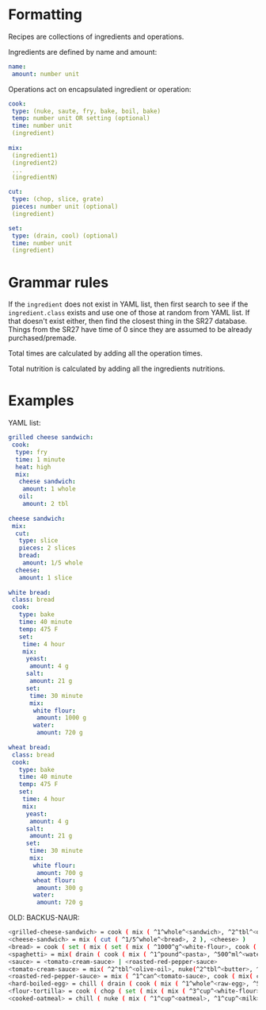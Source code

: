# Formatting

Recipes are collections of ingredients and operations.

Ingredients are defined by name and amount:

```yaml
name:
 amount: number unit
```

Operations act on encapsulated ingredient or operation:

```yaml
cook:
 type: (nuke, saute, fry, bake, boil, bake)
 temp: number unit OR setting (optional)
 time: number unit
 (ingredient)
 
mix:
 (ingredient1)
 (ingredient2)
 ...
 (ingredientN)

cut:
 type: (chop, slice, grate)
 pieces: number unit (optional)
 (ingredient)

set:
 type: (drain, cool) (optional)
 time: number unit
 (ingredient)
```

# Grammar rules

If the ```ingredient``` does not exist in YAML list, then first search to see if the ```ingredient.class``` exists and use one of those at random from YAML list. If that doesn't exist either, then find the closest thing in the SR27 database. Things from the SR27 have time of 0 since they are assumed to be already purchased/premade.

Total times are calculated by adding all the operation times.

Total nutrition is calculated by adding all the ingredients nutritions.

# Examples


YAML list: 

```yaml
grilled cheese sandwich:
 cook: 
  type: fry
  time: 1 minute
  heat: high
  mix:
   cheese sandwich:
    amount: 1 whole
   oil:
    amount: 2 tbl
  
cheese sandwich:
 mix:
  cut:
   type: slice
   pieces: 2 slices
   bread:
    amount: 1/5 whole
  cheese:
   amount: 1 slice
   
white bread:
 class: bread
 cook:
   type: bake
   time: 40 minute
   temp: 475 F
   set:
    time: 4 hour
    mix:
     yeast:
      amount: 4 g
     salt:
      amount: 21 g
     set:
      time: 30 minute
      mix:
       white flour:
        amount: 1000 g
       water:
        amount: 720 g
        
wheat bread:
 class: bread
 cook:
   type: bake
   time: 40 minute
   temp: 475 F
   set:
    time: 4 hour
    mix:
     yeast:
      amount: 4 g
     salt:
      amount: 21 g
     set:
      time: 30 minute
      mix:
       white flour:
        amount: 700 g
       wheat flour:
        amount: 300 g
       water:
        amount: 720 g
```

OLD:
BACKUS-NAUR:
```bash
<grilled-cheese-sandwich> = cook ( mix ( ^1^whole^<sandwich>, ^2^tbl^<oil> ), ^5^minute^, ^400^F^ )
<cheese-sandwich> = mix ( cut ( ^1/5^whole^<bread>, 2 ), <cheese> )
<bread> = cook ( set ( mix ( set ( mix ( ^1000^g^<white-flour>, cook ( ^720^g^<water>, ^1^minute^, ^95^F^ ) ), ^30^minute^ ), ^21^g^<salt>, ^4^g^<yeast> ), ^4^hour^ ), ^40^minute^, ^475^F^ )
<spaghetti> = mix( drain ( cook ( mix ( ^1^pound^<pasta>, ^500^ml^<water> ), ^10^minute^, ^200^F^ ), <sauce> )
<sauce> = <tomato-cream-sauce> | <roasted-red-pepper-sauce>
<tomato-cream-sauce> = mix( ^2^tbl^<olive-oil>, nuke(^2^tbl^<butter>, ^1^minute), chop(^1^whole^<onion>, 100) ,  chop(^1^whole^<tomato>, ^1^minute^) )
<roasted-red-pepper-sauce> = mix ( ^1^can^<tomato-sauce>, cook ( mix( chop( ^3^whole^<pepper>, 100), ^2^tbl^<olive-oil>), ^6^minute^, ^200^F^ ) )
<hard-boiled-egg> = chill ( drain ( cook ( mix ( ^1^whole^<raw-egg>, ^500^ml^<water> ), ^10^minute^, ^212^F^ ) ), ^10^minute^ )
<flour-tortilla> = cook ( chop ( set ( mix ( mix ( ^3^cup^<white-flour>, ^5^tbl^<oil> ), ^3/4^cup^<water> ), ^30^minute^ ), 12 ), ^20^minute^)
<cooked-oatmeal> = chill ( nuke ( mix ( ^1^cup^<oatmeal>, ^1^cup^<milk>, chop(^1^whole^<banana>, 6) ), ^3^minute^ ), ^1^minute^)
```
